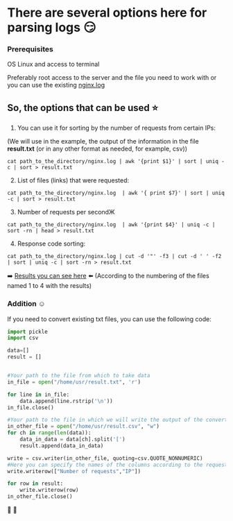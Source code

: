 # **There are several options here for parsing logs** :smirk:

### Prerequisites
OS Linux and access to terminal

Preferably root access to the server and the file you need to work with or you can use the existing [nginx.log](https://github.com/13dalalaika27/devtest/blob/main/nginx.log)

## So, the options that can be used :star:

1. You can use it for sorting by the number of requests from certain IPs:

(We will use in the example, the output of the information  in the file **result.txt** (or in any other format as needed, for example, csv))
```
cat path_to_the_directory/nginx.log | awk '{print $1}' | sort | uniq -c | sort > result.txt
```
2. List of files (links) that were requested:
```
cat path_to_the_directory/nginx.log  | awk '{ print $7}' | sort | uniq -c | sort > result.txt
```
3. Number of requests per secondЖ
```
cat path_to_the_directory/nginx.log  | awk '{print $4}' | uniq -c | sort -rn | head > result.txt 
```
4. Response code sorting:
```
cat path_to_the_directory/nginx.log | cut -d '"' -f3 | cut -d ' ' -f2 | sort | uniq -c | sort -rn > result.txt
```

:arrow_right: [Results you can see here](https://github.com/13dalalaika27/devtest) :arrow_left: 
(According to the numbering of the files named 1 to 4 with the results)

### Addition :relaxed:
If you need to convert existing txt files, you can use the following code:

```python
import pickle
import csv

data=[]
result = []


#Your path to the file from which to take data
in_file = open("/home/usr/result.txt", 'r')

for line in in_file:
    data.append(line.rstrip('\n'))
in_file.close()

#Your path to the file in which we will write the output of the converted data (p.s. if the file does not exist, it will be created).
in_other_file = open("/home/usr/result.csv", "w")
for ch in range(len(data)):
    data_in_data = data[ch].split('[')
    result.append(data_in_data)

write = csv.writer(in_other_file, quoting=csv.QUOTE_NONNUMERIC)
#Here you can specify the names of the columns according to the request that was executed (example according to point 1)
write.writerow(["Number of requests","IP"])

for row in result:
    write.writerow(row)
in_other_file.close() 
```

 :yellow_heart: :blue_heart:
